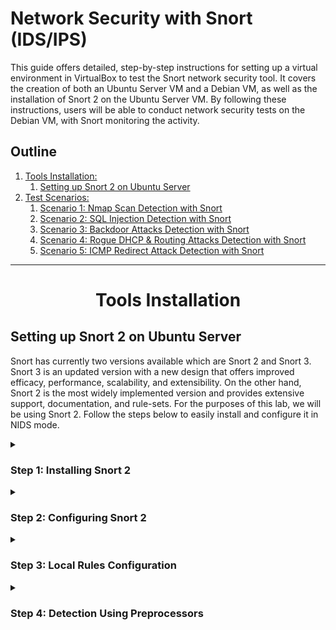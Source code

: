# Network Security with Snort (IDS/IPS)

This guide offers detailed, step-by-step instructions for setting up a virtual environment in VirtualBox to test the Snort network security tool. It covers the creation of both an Ubuntu Server VM and a Debian VM, as well as the installation of Snort 2 on the Ubuntu Server VM. By following these instructions, users will be able to conduct network security tests on the Debian VM, with Snort monitoring the activity.


## Outline

1. [Tools Installation:](#tools-installation)
    1. [Setting up Snort 2 on Ubuntu Server](#setting-up-snort-2-on-ubuntu-server)
2. [Test Scenarios:](#test-scenarios)
	1. [Scenario 1: Nmap Scan Detection with Snort](#scenario-1-nmap-scan-detection-with-snort)
	2. [Scenario 2: SQL Injection Detection with Snort](#)
	3. [Scenario 3: Backdoor Attacks Detection with Snort](#)
	4. [Scenario 4: Rogue DHCP & Routing Attacks Detection with Snort](#)
	5. [Scenario 5: ICMP Redirect Attack Detection with Snort](#)


----------------------------------------------------------------------------------------------------


<h1 align="center" id="tools-installation">Tools Installation</h1>

## Setting up Snort 2 on Ubuntu Server

Snort has currently two versions available which are Snort 2 and Snort 3. Snort 3 is an updated version with a new design that offers improved efficacy, performance, scalability, and extensibility. On the other hand, Snort 2 is the most widely implemented version and provides extensive support, documentation, and rule-sets. For the purposes of this lab, we will be using Snort 2. Follow the steps below to easily install and configure it in NIDS mode.

<details>
<summary>
<h3>Step 1: Installing Snort 2</h3>
</summary>

1. Update apt package manager and install Snort 2:
    ```bash
    $ sudo apt update
    $ sudo apt install snort
    ```
    - If prompted during the installation to set the interface Snort should listen on and the address range for the local network, use `ip a` to find appropriate values.
2. Checking Snort version:
    ```bash
    $ snort -V
    ```
3. Snort 2 Users Manual: http://manual-snort-org.s3-website-us-east-1.amazonaws.com/snort_manual.html

</details>


<details>
<summary>
<h3>Step 2: Configuring Snort 2</h3>
</summary>

1. Edit the Snort configuration file using the following values:
    - Open the Snort configuration file:
    ```bash
    $ sudo nano /etc/snort/snort.conf
    ```
    - In Step #1, set protected network and external network:
    ```yml
    # Setup the network addresses you are protecting
    #
    # Note to Debian users: this value is overriden when starting
    # up the Snort daemon through the init.d script by the
    # value of DEBIAN_SNORT_HOME_NET s defined in the
    # /etc/snort/snort.debian.conf configuration file
    #
    ipvar HOME_NET 192.168.57.0/24

    # Set up the external network addresses. Leave as "any" in most situations
    ipvar EXTERNAL_NET any
    ```
    - Set rule files' path:
    ```yml
    # Path to your rules files (this can be a relative path)
    # Note for Windows users:  You are advised to make this an absolute path,
    # such as:  c:\snort\rules
    var RULE_PATH /etc/snort/rules
    var SO_RULE_PATH /etc/snort/so_rules
    var PREPROC_RULE_PATH /etc/snort/preproc_rules

    # If you are using reputation preprocessor set these
    # Currently there is a bug with relative paths, they are relative to where snort is
    # not relative to snort.conf like the above variables
    # This is completely inconsistent with how other vars work, BUG 89986
    # Set the absolute path appropriately
    var WHITE_LIST_PATH /etc/snort/rules
    var BLACK_LIST_PATH /etc/snort/rules
    ```
    - In Step #6, uncomment the output line correspending to PCAP in order to generate logs in PCAP files for the rule-matching traffic pattern:
    ```yml
    # pcap
    output log_tcpdump: /var/log/snort/tcpdump.log
    ```
    - In Step #7, ensure that only the local rules file is left uncommented, while commenting out all other rules (community rules) in order to test Snort:
    ```yml
    include $RULE_PATH/local.rules
    ```
    - The `/etc/snort/rules/local.rules` file is where user can write their own rules for Snort.
2. Test the configuration file by running the following command:
    ```bash
    $ sudo snort -T -c /etc/snort/snort.conf -i enp0s8
    ```
    - You shoud see a successfully validation message displayed on the output.
3. Restart Snort:
    ```bash
    $ sudo systemctl restart snort
    ```
4. Configuring Snort reference: http://manual-snort-org.s3-website-us-east-1.amazonaws.com/node15.html

</details>


<details>
<summary>
<h3>Step 3: Local Rules Configuration</h3>
</summary>

1. The Snort rules are composed by two parts, the Rule Header and the Rule Options:
    - Rule Header ([Rule Options]):
    ```yml
    action protocol source_ip source_port -> destination_ip destination_port ([Rule Options])
    ```
    - On Rule Options the `sid` values are divided in three categories ([reference](http://manual-snort-org.s3-website-us-east-1.amazonaws.com/node31.html)):
        - `< 100`: Reserved for future use.
        - `100 - 999,999`: Rules included with the Snort distribution.
        - `>= 1,000,000`: Used for local rules.
2. Write the following rules to generate an alert message for packets used in Nmap scanning:
    - Open local rules:
    ```bash
    $ sudo nano /etc/snort/rules/local.rules
    ```
    - **Variables:** Define some variables for the source and destination IP address and port:
    ```yml
    ipvar SRC_IP any
    portvar SRC_PORT any
    ipvar DST_IP any
    portvar DST_PORT any
    ```
    - **IP Packets:** Rule to match all packets using the IP protocol.
    ```yml
    alert ip $SRC_IP $SRC_PORT -> $DST_IP $DST_PORT (msg:"IP Packet detected"; sid:1000000; rev:1;)
    ```
    - **ICMP Packets:** The first following rule match all packets using the ICMP protocol, while the subsequent rules match specific packets using the ICMP protocol.
    ```yml
    alert icmp $SRC_IP $SRC_PORT -> $DST_IP $DST_PORT (msg:"ICMP Packet detected"; sid:2000000; rev:1;)
    alert icmp $SRC_IP $SRC_PORT -> $DST_IP $DST_PORT (msg:"ICMP Echo Request";      itype:8;  sid:2000001; rev:1;)
    alert icmp $SRC_IP $SRC_PORT -> $DST_IP $DST_PORT (msg:"ICMP Echo Reply";        itype:0;  sid:2000002; rev:1;)
    alert icmp $SRC_IP $SRC_PORT -> $DST_IP $DST_PORT (msg:"ICMP Timestamp Request"; itype:13; sid:2000003; rev:1;)
    alert icmp $SRC_IP $SRC_PORT -> $DST_IP $DST_PORT (msg:"ICMP Timestamp Reply)";  itype:14; sid:2000004; rev:1;)
    alert icmp $SRC_IP $SRC_PORT -> $DST_IP $DST_PORT (msg:"ICMP Destination Unreachable"; itype:3; sid:2000005; rev:1;)
    ```
    - **TCP Packets:** The first following rule match all packets using the TCP protocol, while the subsequent rules match specific packets using the TCP protocol.
    ```yml
    alert tcp $SRC_IP $SRC_PORT -> $DST_IP $DST_PORT (msg:"TCP Packet detected"; sid:3000000; rev:1;)
    alert tcp $SRC_IP $SRC_PORT -> $DST_IP $DST_PORT (msg:"TCP SYN";       flags:S;   sid:3000001; rev:1;)
    alert tcp $SRC_IP $SRC_PORT -> $DST_IP $DST_PORT (msg:"TCP SYN/ACK";   flags:SA;  sid:3000002; rev:1;)
    alert tcp $SRC_IP $SRC_PORT -> $DST_IP $DST_PORT (msg:"TCP ACK";       flags:A;   sid:3000003; rev:1;)
    alert tcp $SRC_IP $SRC_PORT -> $DST_IP $DST_PORT (msg:"TCP RST";       flags:R;   sid:3000004; rev:1;)
    alert tcp $SRC_IP $SRC_PORT -> $DST_IP $DST_PORT (msg:"TCP RST/ACK";   flags:RA;  sid:3000005; rev:1;)
    alert tcp $SRC_IP $SRC_PORT -> $DST_IP $DST_PORT (msg:"TCP NULL";      flags:0;   sid:3000006; rev:1;)
    alert tcp $SRC_IP $SRC_PORT -> $DST_IP $DST_PORT (msg:"TCP FIN";       flags:F;   sid:3000007; rev:1;)
    alert tcp $SRC_IP $SRC_PORT -> $DST_IP $DST_PORT (msg:"TCP XMAS Tree"; flags:FPU; sid:3000008; rev:1;)
    ```
    - **UDP Packets:** The first following rule match all packets using the UDP protocol, while the subsequent rules match specific packets using the UDP protocol.
    ```yml
    alert udp $SRC_IP $SRC_PORT -> $DST_IP $DST_PORT (msg:"UDP Packet detected"; sid:4000000; rev:1;)
    alert udp $SRC_IP $SRC_PORT -> $DST_IP 53  (msg:"UDP DNS";  sid:4000001; rev:1;)
    alert udp $SRC_IP $SRC_PORT -> $DST_IP 67  (msg:"UDP DHCP"; sid:4000002; rev:1;)
    alert udp $SRC_IP $SRC_PORT -> $DST_IP 161 (msg:"UDP SNMP"; sid:4000003; rev:1;)
    ```
3. Let's run Snort in IDS mode using the full alert mode (`-A full`) to include the full packet payload in the alert output, the default configuration file, and the `enp0s8` interface:
    ```bash
    $ sudo snort -A console -c /etc/snort/snort.conf -i enp0s8
    ```
4. Track the generated alerts running the command below:
    ```bash
    $ tail -f /var/log/snort/alert
    ```
5. Writing Snort Rules reference: http://manual-snort-org.s3-website-us-east-1.amazonaws.com/node27.html

</details>


<details>
<summary>
<h3>Step 4: Detection Using Preprocessors</h3>
</summary>

#### ARP Spoof Preprocessor

The ARP spoof preprocessor decodes ARP packets and detects ARP attacks, unicast ARP requests, and inconsistent Ethernet to IP mapping.

1. To add ARP spoof preprocessor, edit the `Step #5: Configure preprocessors` in the Snort configuration file:
    - Open the configuration file:
    ```bash
    $ sudo nano /etc/snort/snort.conf
    ```
    - To only look for Ethernet address inconsistencies, set the following parameter:
    ```yml
    preprocessor arpspoof
    ```
    - To add monitor ARP mapping for hosts 192.168.57.1 and 192.168.57.2, set the following parameters:
    ```yml
    preprocessor arpspoof
    preprocessor arpspoof_detect_host: 192.168.57.1 f0:0f:00:f0:0f:00
    preprocessor arpspoof_detect_host: 192.168.57.2 f0:0f:00:f0:0f:01
    ```
    - To add unicast detection, set the following parameters:
    ```yml
    preprocessor arpspoof: -unicast
    preprocessor arpspoof_detect_host: 192.168.57.1 f0:0f:00:f0:0f:00
    preprocessor arpspoof_detect_host: 192.168.57.2 f0:0f:00:f0:0f:01
    ```
2. Restart Snort:
    ```bash
    $ sudo systemctl restart snort
    ```
3. ARP Spoof Preprocessor reference: http://manual-snort-org.s3-website-us-east-1.amazonaws.com/node17.html#SECTION003215000000000000000

----------------------------------------------------------------------------------------------------


<h1 align="center" id="test-scenarios">Test Scenarios</h1>

## Scenario 1: Nmap Scan Detection with Snort

<details>
<summary>
<h3>Test 1.1: Identifying NMAP Ping Scan</h3>
</summary>

Add the following rule to `/etc/snort/rules/local.rules` to capture the ICMP protocol sent to Debia machine on the 192.168.1.0/24 network:
```
alert icmp any any -> 192.168.57.4 any (msg:"NMAP ping sweep Scan"; dsize:0; sld:10000004; rev 1;)
```
On Ubuntu Server machine, start the NIDS:
```
$ snort -A console -c c:\Snort\etc\snort.conf -i enp0s9
```
On the Attack machine, open Wireshark to capture the target network traffic:
```
ip.addr == "192.168.57.4"
```
On the Attack machine, run the following command to identify if the host is up or down.
```
$ nmap -sP --disable-arp-ping 192.168.57.4
```
</details>


<details>
<summary>
<h3>Test 1.2: Identifying NMAP TCP Scan</h3>
</summary>

Add to `/etc/snort/rules/local.rules` the following rule:
```
alert tcp any any -> 192.168.57.4 22 (msg:"NMAP TCP Scan"; sid:10000005; rev:2;)
```
On Ubuntu Server machine, start the NIDS:
```
$ snort -A console -c c:\Snort\etc\snort.conf -i enp0s9
```
On the Attack machine, open Wireshark to see the captured traffic generated by NMAP on port 22.
```
ip.addr == "192.168.57.4"
```
On the Attack machine, run the following command to perform a TCP Scan on port 22:
```
# nmap -sT -p22 192.168.57.4
```
On Ubuntu or CentOS start tcpdump:
```
tcpdump -vv -i enp0s9 port 22
```
The applied rule on the NIDS now can be validated.

</details>


<details>
<summary>
<h3>Test 1.3: Identifying NMAP XMAS Scan</h3>
</summary>

Add to `/etc/snort/rules/local.rules` the following rule:
```
alert tcp any any -> 192.168.57.4  22 (msg:"Nmap XMAS Tree Scan"; flags:FPU; sid:10000006; rev:1;)
```
On Ubuntu Server machine, start the NIDS:
```
$ snort -A console -c c:\Snort\etc\snort.conf -i enp0s9
```
On Ubuntu or CentOS start tcpdump:
```
tcpdump -vv -i enp0s9 port 22
```
On the Attack machine, open Wireshark to see the captured traffic generated by NMAP on port 22.
```
ip.addr == "192.168.57.4 "
```
On the Attack machine, run the following command to perform an XMAS Scan on port 22:
```
# nmap -sX -p22 192.168.57.4
```
The generated packets can be identified in Snort, Wireshark, and tcpdump.

</details>


<details>
<summary>
<h3>Test 1.4: Identifying NMAP FIN Scan</h3>
</summary>

Add to `/etc/snort/rules/local.rules` the following rule:
```
alert tcp any any -> 192.168.57.4  22 (msg:"Nmap FIN Scan"; flags:F; sid:10000008; rev:1;)
```
On Ubuntu Server machine, start the NIDS:
```
$ snort -A console -c c:\Snort\etc\snort.conf -i enp0s9
```
On Ubuntu or CentOS start tcpdump:
```
tcpdump -vv -i enp0s9 port 22
```
On the Attack machine, open Wireshark to see the captured traffic generated by NMAP on port 22.
```
ip.addr == "192.168.57.4 "
```
On the Attack machine, run the following command to perform a FIN Scan on port 22:
```
# nmap -sF -p22 192.168.57.4
```
The generated packets can be identified in Snort, Wireshark, and tcpdump.

</details>


<details>
<summary>
<h3>Test 1.5: Identifying NULL Scan</h3>
</summary>

Add to `/etc/snort/rules/local.rules` the following rule:
```
alert tcp any any -> 192.168.57.4  22 (msg:"Nmap NULL Scan"; flags:0; sid:10000009; rev:1;)
```
On Ubuntu Server machine, start the NIDS:
```
$ snort -A console -c c:\Snort\etc\snort.conf -i enp0s9
```
On Ubuntu or CentOS start tcpdump:
```
tcpdump -vv -i enp0s9 port 22
```
On the Attack machine, open Wireshark to see the captured traffic generated by NMAP on port 22.
```
ip.addr == "192.168.57.4 "
```
On the Attack machine, run the following command to perform a NULL Scan on port 22:
```
# nmap -sN -p22 192.168.57.4
```
The generated packets can be identified in Snort, Wireshark, and tcpdump.

</details>


<details>
<summary>
<h3>Test 1.6: Identifying NMAP UDP Scan</h3>
</summary>

Add to `/etc/snort/rules/local.rules` the following rule:
```
alert udp any any -> 192.168.57.4  any (msg:"Nmap UDP Scan"; sid:10000010; rev:1;)
```
On Ubuntu Server machine, start the NIDS:
```
$ snort -A console -c c:\Snort\etc\snort.conf -i enp0s9
```
On the Attack machine, open Wireshark to see the captured traffic generated by NMAP on port 68.
```
ip.addr == "192.168.57.4 "
```
On the Attack machine, run the following command to perform a UDP Scan on port 22:
```
# nmap -sU -p68 192.168.57.4
```
The generated packets can be identified in Snort, Wireshark, and tcpdump.

</details>


## Scenario 2: SQL Injection Detection with Snort (TODO)

## Scenario 3: Backdoor Attacks Detection with Snort (TODO)

## Scenario 4: Rogue DHCP & Routing Attacks Detection with Snort (TODO)

## Scenario 5: ICMP Redirect Attack Detection with Snort (TODO)

